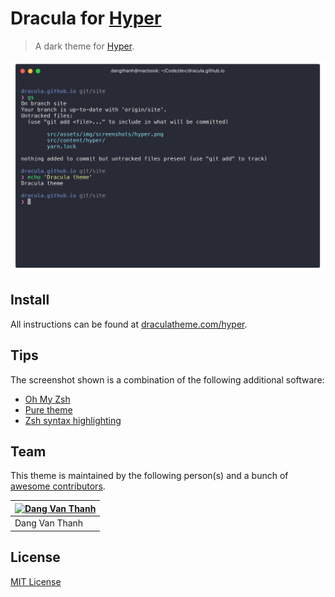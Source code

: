 # Dracula for [Hyper](https://hyper.is)

> A dark theme for [Hyper](https://hyper.is).

![Screenshot](screenshot.png)

## Install

All instructions can be found at [draculatheme.com/hyper](https://draculatheme.com/hyper).

## Tips

The screenshot shown is a combination of the following additional software:

- [Oh My Zsh](https://github.com/robbyrussell/oh-my-zsh)
- [Pure theme](https://github.com/sindresorhus/pure)
- [Zsh syntax highlighting](https://github.com/zsh-users/zsh-syntax-highlighting)

## Team

This theme is maintained by the following person(s) and a bunch of [awesome contributors](https://github.com/dracula/hyper/graphs/contributors).

[![Dang Van Thanh](https://avatars2.githubusercontent.com/u/2674850?v=3&s=70)](https://github.com/dangvanthanh) |
--- | 
Dang Van Thanh | 

## License

[MIT License](./LICENSE)
